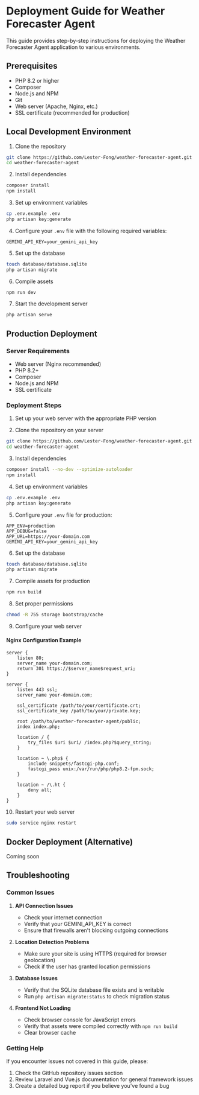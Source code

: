 # Deployment Guide for Weather Forecaster Agent

This guide provides step-by-step instructions for deploying the Weather Forecaster Agent application to various environments.

## Prerequisites

- PHP 8.2 or higher
- Composer
- Node.js and NPM
- Git
- Web server (Apache, Nginx, etc.)
- SSL certificate (recommended for production)

## Local Development Environment

1. Clone the repository
```bash
git clone https://github.com/Lester-Fong/weather-forecaster-agent.git
cd weather-forecaster-agent
```

2. Install dependencies
```bash
composer install
npm install
```

3. Set up environment variables
```bash
cp .env.example .env
php artisan key:generate
```

4. Configure your `.env` file with the following required variables:
```
GEMINI_API_KEY=your_gemini_api_key
```

5. Set up the database
```bash
touch database/database.sqlite
php artisan migrate
```

6. Compile assets
```bash
npm run dev
```

7. Start the development server
```bash
php artisan serve
```

## Production Deployment

### Server Requirements

- Web server (Nginx recommended)
- PHP 8.2+
- Composer
- Node.js and NPM
- SSL certificate

### Deployment Steps

1. Set up your web server with the appropriate PHP version

2. Clone the repository on your server
```bash
git clone https://github.com/Lester-Fong/weather-forecaster-agent.git
cd weather-forecaster-agent
```

3. Install dependencies
```bash
composer install --no-dev --optimize-autoloader
npm install
```

4. Set up environment variables
```bash
cp .env.example .env
php artisan key:generate
```

5. Configure your `.env` file for production:
```
APP_ENV=production
APP_DEBUG=false
APP_URL=https://your-domain.com
GEMINI_API_KEY=your_gemini_api_key
```

6. Set up the database
```bash
touch database/database.sqlite
php artisan migrate
```

7. Compile assets for production
```bash
npm run build
```

8. Set proper permissions
```bash
chmod -R 755 storage bootstrap/cache
```

9. Configure your web server

#### Nginx Configuration Example
```nginx
server {
    listen 80;
    server_name your-domain.com;
    return 301 https://$server_name$request_uri;
}

server {
    listen 443 ssl;
    server_name your-domain.com;

    ssl_certificate /path/to/your/certificate.crt;
    ssl_certificate_key /path/to/your/private.key;

    root /path/to/weather-forecaster-agent/public;
    index index.php;

    location / {
        try_files $uri $uri/ /index.php?$query_string;
    }

    location ~ \.php$ {
        include snippets/fastcgi-php.conf;
        fastcgi_pass unix:/var/run/php/php8.2-fpm.sock;
    }

    location ~ /\.ht {
        deny all;
    }
}
```

10. Restart your web server
```bash
sudo service nginx restart
```

## Docker Deployment (Alternative)

Coming soon

## Troubleshooting

### Common Issues

1. **API Connection Issues**
   - Check your internet connection
   - Verify that your GEMINI_API_KEY is correct
   - Ensure that firewalls aren't blocking outgoing connections

2. **Location Detection Problems**
   - Make sure your site is using HTTPS (required for browser geolocation)
   - Check if the user has granted location permissions

3. **Database Issues**
   - Verify that the SQLite database file exists and is writable
   - Run `php artisan migrate:status` to check migration status

4. **Frontend Not Loading**
   - Check browser console for JavaScript errors
   - Verify that assets were compiled correctly with `npm run build`
   - Clear browser cache

### Getting Help

If you encounter issues not covered in this guide, please:
1. Check the GitHub repository issues section
2. Review Laravel and Vue.js documentation for general framework issues
3. Create a detailed bug report if you believe you've found a bug
